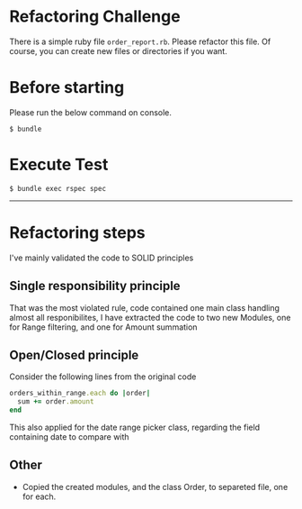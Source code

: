 # Refactoring Challenge

There is a simple ruby file `order_report.rb`. Please refactor this file. Of course, you can create new files or directories if you want.


# Before starting

Please run the below command on console.
```
$ bundle
```

# Execute Test

```
$ bundle exec rspec spec
```

______

# Refactoring steps

I've mainly validated the code to SOLID principles

## Single responsibility principle
That was the most violated rule, code contained one main class handling almost all responibilites, I have extracted the code to two new Modules, one for Range filtering, and one for Amount summation

## Open/Closed principle

Consider the following lines from the original code

```ruby
orders_within_range.each do |order|
  sum += order.amount
end
```

This also applied for the date range picker class, regarding the field containing date to compare with

## Other

* Copied the created modules, and the class Order, to separeted file, one for each.